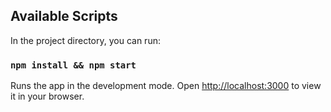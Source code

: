 ## Available Scripts

In the project directory, you can run:

### `npm install && npm start`

Runs the app in the development mode.
Open [http://localhost:3000](http://localhost:3000) to view it in your browser.
 
